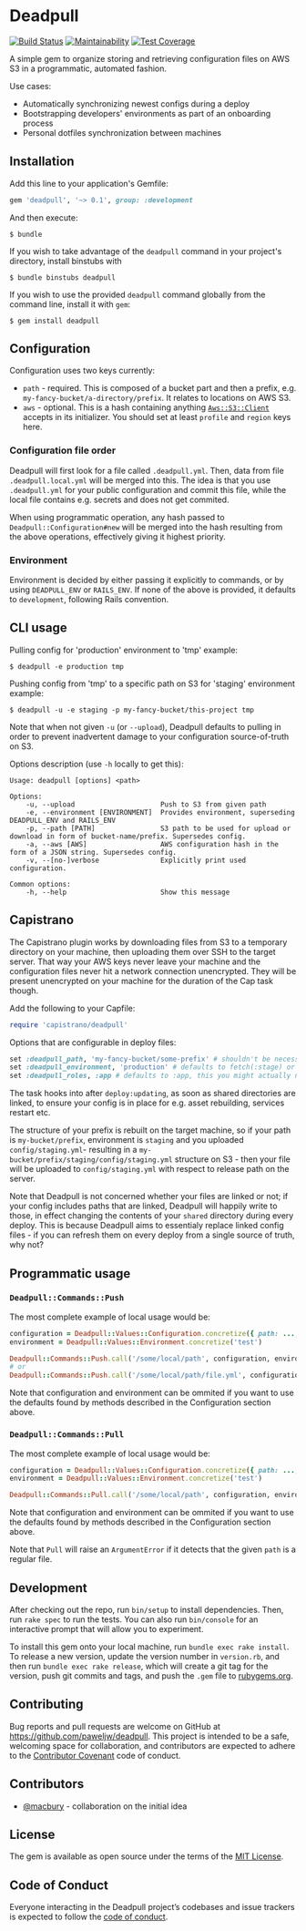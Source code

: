 # Deadpull

[![Build Status](https://travis-ci.org/paweljw/deadpull.svg?branch=master)](https://travis-ci.org/paweljw/deadpull)
[![Maintainability](https://api.codeclimate.com/v1/badges/d53d13278ba762fc66dc/maintainability)](https://codeclimate.com/github/paweljw/deadpull/maintainability)
[![Test Coverage](https://api.codeclimate.com/v1/badges/d53d13278ba762fc66dc/test_coverage)](https://codeclimate.com/github/paweljw/deadpull/test_coverage)

A simple gem to organize storing and retrieving configuration files on AWS S3 in a programmatic, automated fashion.

Use cases:

* Automatically synchronizing newest configs during a deploy
* Bootstrapping developers' environments as part of an onboarding process
* Personal dotfiles synchronization between machines

## Installation

Add this line to your application's Gemfile:

```ruby
gem 'deadpull', '~> 0.1', group: :development
```

And then execute:

    $ bundle

If you wish to take advantage of the `deadpull` command in your project's directory, install binstubs with

    $ bundle binstubs deadpull

If you wish to use the provided `deadpull` command globally from the command line, install it with `gem`:

    $ gem install deadpull

## Configuration

Configuration uses two keys currently:

* `path` - required. This is composed of a bucket part and then a prefix, e.g. `my-fancy-bucket/a-directory/prefix`. It relates to locations on AWS S3.
* `aws` - optional. This is a hash containing anything [`Aws::S3::Client`](https://docs.aws.amazon.com/sdk-for-ruby/v3/api/Aws/S3/Client.html) accepts in its initializer. You should set at least `profile` and `region` keys here.

### Configuration file order

Deadpull will first look for a file called `.deadpull.yml`. Then, data from file `.deadpull.local.yml` will be merged into this. The idea is that you use `.deadpull.yml` for your public configuration and commit this file, while the local file contains e.g. secrets and does not get commited.

When using programmatic operation, any hash passed to `Deadpull::Configuration#new` will be merged into the hash resulting from the above operations, effectively giving it highest priority.

### Environment

Environment is decided by either passing it explicitly to commands, or by using `DEADPULL_ENV` or `RAILS_ENV`. If none of the above is provided, it defaults to `development`, following Rails convention.

## CLI usage

Pulling config for 'production' environment to 'tmp' example:

```
$ deadpull -e production tmp
```

Pushing config from 'tmp' to a specific path on S3 for 'staging' environment example:

```
$ deadpull -u -e staging -p my-fancy-bucket/this-project tmp
```

Note that when not given `-u` (or `--upload`), Deadpull defaults to pulling in order to prevent inadvertent damage to your configuration source-of-truth on S3.

Options description (use `-h` locally to get this):

```
Usage: deadpull [options] <path>

Options:
    -u, --upload                     Push to S3 from given path
    -e, --environment [ENVIRONMENT]  Provides environment, superseding DEADPULL_ENV and RAILS_ENV
    -p, --path [PATH]                S3 path to be used for upload or download in form of bucket-name/prefix. Supersedes config.
    -a, --aws [AWS]                  AWS configuration hash in the form of a JSON string. Supersedes config.
    -v, --[no-]verbose               Explicitly print used configuration.

Common options:
    -h, --help                       Show this message
```

## Capistrano

The Capistrano plugin works by downloading files from S3 to a temporary directory on your machine, then uploading them
over SSH to the target server. That way your AWS keys never leave your machine and the configuration files never hit
a network connection unencrypted. They will be present unencrypted on your machine for the duration of the Cap task though.

Add the following to your Capfile:

```ruby
require 'capistrano/deadpull'
```

Options that are configurable in deploy files:

```ruby
set :deadpull_path, 'my-fancy-bucket/some-prefix' # shouldn't be necessary if you have .deadpull.yml in your project
set :deadpull_environment, 'production' # defaults to fetch(:stage) or the fallback flow as described above
set :deadpull_roles, :app # defaults to :app, this you might actually need to set if you do multi-machine deploys
```

The task hooks into after `deploy:updating`, as soon as shared directories are linked, to ensure your config is in place
for e.g. asset rebuilding, services restart etc.

The structure of your prefix is rebuilt on the target machine, so if your path is `my-bucket/prefix`, environment is `staging` and
you uploaded `config/staging.yml`- resulting in a `my-bucket/prefix/staging/config/staging.yml` structure on S3 - then your
file will be uploaded to `config/staging.yml` with respect to release path on the server.

Note that Deadpull is not concerned whether your files are linked or not; if your config includes paths that are linked,
Deadpull will happily write to those, in effect changing the contents of your `shared` directory during every deploy. This
is because Deadpull aims to essentialy replace linked config files - if you can refresh them on every deploy from a
single source of truth, why not?

## Programmatic usage

### `Deadpull::Commands::Push`

The most complete example of local usage would be:

```ruby
configuration = Deadpull::Values::Configuration.concretize({ path: ..., aws: ...})
environment = Deadpull::Values::Environment.concretize('test')

Deadpull::Commands::Push.call('/some/local/path', configuration, environment) #=> true
# or
Deadpull::Commands::Push.call('/some/local/path/file.yml', configuration, environment) #=> true
```

Note that configuration and environment can be ommited if you want to use the defaults found by methods described in the Configuration section above.

### `Deadpull::Commands::Pull`

The most complete example of local usage would be:

```ruby
configuration = Deadpull::Values::Configuration.concretize({ path: ..., aws: ...})
environment = Deadpull::Values::Environment.concretize('test')

Deadpull::Commands::Pull.call('/some/local/path', configuration, environment) #=> true
```

Note that configuration and environment can be ommited if you want to use the defaults found by methods described in the Configuration section above.

Note that `Pull` will raise an `ArgumentError` if it detects that the given `path` is a regular file.

## Development

After checking out the repo, run `bin/setup` to install dependencies. Then, run `rake spec` to run the tests. You can also run `bin/console` for an interactive prompt that will allow you to experiment.

To install this gem onto your local machine, run `bundle exec rake install`. To release a new version, update the version number in `version.rb`, and then run `bundle exec rake release`, which will create a git tag for the version, push git commits and tags, and push the `.gem` file to [rubygems.org](https://rubygems.org).

## Contributing

Bug reports and pull requests are welcome on GitHub at https://github.com/paweljw/deadpull. This project is intended to be a safe, welcoming space for collaboration, and contributors are expected to adhere to the [Contributor Covenant](http://contributor-covenant.org) code of conduct.

## Contributors

* [@macbury](https://github.com/macbury) - collaboration on the initial idea

## License

The gem is available as open source under the terms of the [MIT License](https://opensource.org/licenses/MIT).

## Code of Conduct

Everyone interacting in the Deadpull project’s codebases and issue trackers is expected to follow the [code of conduct](https://github.com/paweljw/deadpull/blob/master/CODE_OF_CONDUCT.md).
